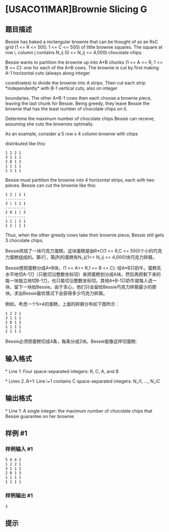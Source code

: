 # [USACO11MAR]Brownie Slicing G

## 题目描述

Bessie has baked a rectangular brownie that can be thought of as an RxC grid (1 <= R <= 500; 1 <= C <= 500) of little brownie squares. The square at row i, column j contains N\_ij (0 <= N\_ij <= 4,000) chocolate chips.

Bessie wants to partition the brownie up into A\*B chunks (1 <= A <= R; 1 <= B <= C): one for each of the A\*B cows. The brownie is cut by first making A-1 horizontal cuts (always along integer

coordinates) to divide the brownie into A strips.  Then cut each strip \*independently\* with B-1 vertical cuts, also on integer

boundaries. The other A\*B-1 cows then each choose a brownie piece, leaving the last chunk for Bessie. Being greedy, they leave Bessie the brownie that has the least number of chocolate chips on it.

Determine the maximum number of chocolate chips Bessie can receive, assuming she cuts the brownies optimally.

As an example, consider a 5 row x 4 column brownie with chips

distributed like this:
```
1 2 2 1
3 1 1 1
2 0 1 3
1 1 1 1
1 1 1 1
```

Bessie must partition the brownie into 4 horizontal strips, each with two pieces. Bessie can cut the brownie like this:

```
1 2 | 2 1
---------
3 | 1 1 1
---------
2 0 1 | 3
---------
1 1 | 1 1
1 1 | 1 1
```

Thus, when the other greedy cows take their brownie piece, Bessie still gets 3 chocolate chips.

Bessie烘焙了一块巧克力蛋糕。这块蛋糕是由R\*C(1 <= R,C <= 500)个小的巧克力蛋糕组成的。第i行，第j列的蛋糕有N\_ij(1<= N\_ij <= 4,000)块巧克力碎屑。

Bessie想把蛋糕分成A\*B块，(1 <= A<= R,1 <= B <= C): 给A\*B只奶牛。蛋糕先水平地切A-1刀（只能切沿整数坐标切）来把蛋糕划分成A块。然后再把剩下来的每一块独立地切B-1刀，也只能切沿整数坐标切。其他A\*B-1只奶牛就每人选一块，留下一块给Bessie。由于贪心，他们只会留给Bessie巧克力碎屑最少的那块。求出Bessie最优情况下会获得多少巧克力碎屑。

例如，考虑一个5\*4的蛋糕，上面的碎屑分布如下图所示：

```
1 2 2 1
3 1 1 1
2 0 1 3
1 1 1 1
1 1 1 1
```
Bessie必须把蛋糕切成4条，每条分成2块。Bessie能像这样切蛋糕:


## 输入格式

\* Line 1: Four space-separated integers: R, C, A, and B

\* Lines 2..R+1: Line i+1 contains C space-separated integers: N\_i1, ..., N\_iC


## 输出格式

\* Line 1: A single integer: the maximum number of chocolate chips that Bessie guarantee on her brownie


## 样例 #1

### 样例输入 #1
```
5 4 4 2 
1 2 2 1 
3 1 1 1 
2 0 1 3 
1 1 1 1 
1 1 1 1
```

### 样例输出 #1

```
3
```

## 提示


